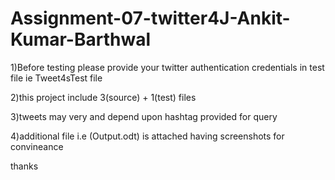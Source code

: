 # Assignment-07-twitter4J-Ankit-Kumar-Barthwal

1)Before testing please provide your twitter authentication credentials in test file ie Tweet4sTest file

2)this project include 3(source) + 1(test) files

3)tweets may very and depend upon hashtag provided for query

4)additional file i.e (Output.odt) is attached having screenshots for convineance 

thanks
